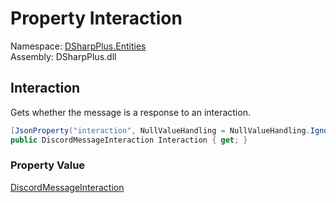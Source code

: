 # Property Interaction

Namespace: [DSharpPlus.Entities](DSharpPlus.Entities.md)  
Assembly: DSharpPlus.dll

## <a id="DSharpPlus_Entities_DiscordMessage_Interaction"></a>Interaction

Gets whether the message is a response to an interaction.

```csharp
[JsonProperty("interaction", NullValueHandling = NullValueHandling.Ignore)]
public DiscordMessageInteraction Interaction { get; }
```

### Property Value

[DiscordMessageInteraction](DSharpPlus.Entities.DiscordMessageInteraction.md)

